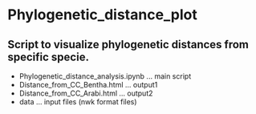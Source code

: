# Phylogenetic_distance_plot

## Script to visualize phylogenetic distances from specific specie.

* Phylogenetic_distance_analysis.ipynb ... main script
* Distance_from_CC_Bentha.html ... output1
* Distance_from_CC_Arabi.html ... output2
* data ... input files (nwk format files)
